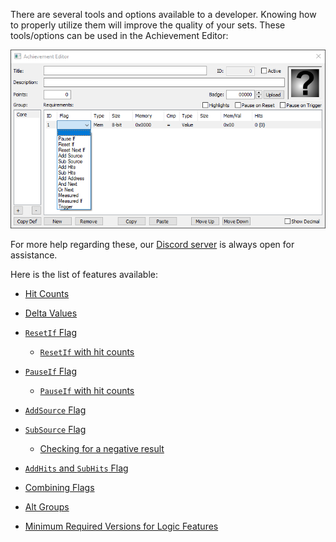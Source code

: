 There are several tools and options available to a developer. Knowing how to properly utilize them will improve the quality of your sets. These tools/options can be used in the Achievement Editor:

![achievement_editor](/development/images/achievement-editor.png)

For more help regarding these, our [Discord server](https://discord.gg/dq2E4hE) is always open for assistance.

Here is the list of features available:

- <a name="hit-counts"></a>[Hit Counts](Hit-Counts)

- <a name="delta-values"></a>[Delta Values](Delta-Values)

- <a name="resetif"></a>[`ResetIf` Flag](ResetIf-Flag)
    - <a name="resetif-with-hit-counts"></a>[`ResetIf` with hit counts](ResetIf-Flag#resetif-with-hit-counts)

- <a name="pauseif"></a>[`PauseIf` Flag](PauseIf-Flag)
    - <a name="pauseif-with-hit-counts"></a>[`PauseIf` with hit counts](PauseIf-Flag#pauseif-with-hit-counts)

- <a name="addsource"></a>[`AddSource` Flag](AddSource-Flag)

- <a name="subsource"></a>[`SubSource` Flag](SubSource-Flag)
    - <a name="checking-for-a-negative-result"></a>[Checking for a negative result](SubSource-Flag#checking-for-a-negative-result)

- <a name="addhits"></a>[`AddHits` and `SubHits` Flag](AddHits-and-SubHits-Flag)

- <a name="combining-flags"></a>[Combining Flags](Combining-Flags)

- <a name="alt-groups"></a>[Alt Groups](Alt-Groups)

- <a name="minimum-required-versions"></a>[Minimum Required Versions for Logic Features](Minimum-Required-Versions-for-Logic-Features)
